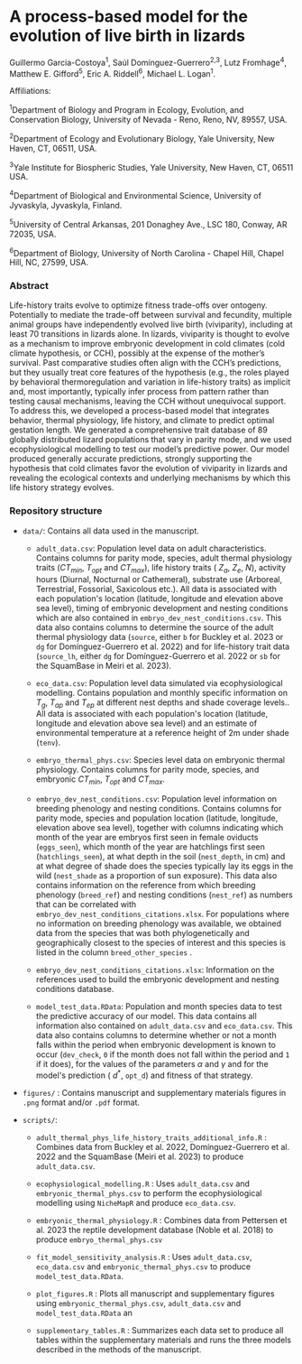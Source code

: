 # A process-based model for the evolution of live birth in lizards

Guillermo Garcia-Costoya<sup>1</sup>, Saúl Domínguez-Guerrero<sup>2,3</sup>, Lutz Fromhage<sup>4</sup>, Matthew E. Gifford<sup>5</sup>, Eric A. Riddell<sup>6</sup>, Michael L. Logan<sup>1</sup>.

Affiliations:

<sup>1</sup>Department of Biology and Program in Ecology, Evolution, and Conservation Biology, University of Nevada - Reno, Reno, NV, 89557, USA.

<sup>2</sup>Department of Ecology and Evolutionary Biology, Yale University, New Haven, CT, 06511, USA.

<sup>3</sup>Yale Institute for Biospheric Studies, Yale University, New Haven, CT, 06511 USA.

<sup>4</sup>Department of Biological and Environmental Science, University of Jyvaskyla, Jyvaskyla, Finland.

<sup>5</sup>University of Central Arkansas, 201 Donaghey Ave., LSC 180, Conway, AR 72035, USA.

<sup>6</sup>Department of Biology, University of North Carolina - Chapel Hill, Chapel Hill, NC, 27599, USA.

### Abstract

Life-history traits evolve to optimize fitness trade-offs over ontogeny. Potentially to mediate the trade-off between survival and fecundity, multiple animal groups have independently evolved live birth (viviparity), including at least 70 transitions in lizards alone. In lizards, viviparity is thought to evolve as a mechanism to improve embryonic development in cold climates (cold climate hypothesis, or CCH), possibly at the expense of the mother’s survival. Past comparative studies often align with the CCH’s predictions, but they usually treat core features of the hypothesis (e.g., the roles played by behavioral thermoregulation and variation in life-history traits) as implicit and, most importantly, typically infer process from pattern rather than testing causal mechanisms, leaving the CCH without unequivocal support. To address this, we developed a process-based model that integrates behavior, thermal physiology, life history, and climate to predict optimal gestation length. We generated a comprehensive trait database of 89 globally distributed lizard populations that vary in parity mode, and we used ecophysiological modelling to test our model’s predictive power. Our model produced generally accurate predictions, strongly supporting the hypothesis that cold climates favor the evolution of viviparity in lizards and revealing the ecological contexts and underlying mechanisms by which this life history strategy evolves. 

### Repository structure

-   `data/`: Contains all data used in the manuscript.

    -   `adult_data.csv`: Population level data on adult characteristics. Contains columns for parity mode, species, adult thermal physiology traits ($CT_{min}$, $T_{opt}$ and $CT_{max}$), life history traits ( $Z_a$, $Z_e$, $N$), activity hours (Diurnal, Nocturnal or Cathemeral), substrate use (Arboreal, Terrestrial, Fossorial, Saxicolous etc.). All data is associated with each population's location (latitude, longitude and elevation above sea level), timing of embryonic development and nesting conditions which are also contained in `embryo_dev_nest_conditions.csv`. This data also contains columns to determine the source of the adult thermal physiology data (`source`, either `b` for Buckley et al. 2023 or `dg` for Domínguez-Guerrero et al. 2022) and for life-history trait data (`source_lh`, either `dg` for Domínguez-Guerrero et al. 2022 or `sb` for the SquamBase in Meiri et al. 2023).

    -   `eco_data.csv`: Population level data simulated via ecophysiological modelling. Contains population and monthly specific information on $T_g$, $T_{ap}$ and $T_{ep}$ at different nest depths and shade coverage levels.. All data is associated with each population's location (latitude, longitude and elevation above sea level) and an estimate of environmental temperature at a reference height of 2m under shade (`tenv`).

    -   `embryo_thermal_phys.csv`: Species level data on embryonic thermal physiology. Contains columns for parity mode, species, and embryonic $CT_{min}$, $T_{opt}$ and $CT_{max}$.

    -   `embryo_dev_nest_conditions.csv`: Population level information on breeding phenology and nesting conditions. Contains columns for parity mode, species and population location (latitude, longitude, elevation above sea level), together with columns indicating which month of the year are embryos first seen in female oviducts (`eggs_seen`), which month of the year are hatchlings first seen (`hatchlings_seen`), at what depth in the soil (`nest_depth`, in cm) and at what degree of shade does the species typically lay its eggs in the wild (`nest_shade` as a proportion of sun exposure). This data also contains information on the reference from which breeding phenology (`breed_ref`) and nesting conditions (`nest_ref`) as numbers that can be correlated with `embryo_dev_nest_conditions_citations.xlsx`. For populations where no information on breeding phenology was available, we obtained data from the species that was both phylogenetically and geographically closest to the species of interest and this species is listed in the column `breed_other_species` .

    -   `embryo_dev_nest_conditions_citations.xlsx`: Information on the references used to build the embryonic development and nesting conditions database.

    -   `model_test_data.RData`: Population and month species data to test the predictive accuracy of our model. This data contains all information also contained on `adult_data.csv` and `eco_data.csv`. This data also contains columns to determine whether or not a month falls within the period when embryonic development is known to occur (`dev_check`, `0` if the month does not fall within the period and `1` if it does), for the values of the parameters $\alpha$ and $\gamma$ and for the model's prediction ( $d^*$, `opt_d`) and fitness of that strategy.

-   `figures/` : Contains manuscript and supplementary materials figures in `.png` format and/or `.pdf` format. 

-   `scripts/`:

    -   `adult_thermal_phys_life_history_traits_additional_info.R` : Combines data from Buckley et al. 2022, Domínguez-Guerrero et al. 2022 and the SquamBase (Meiri et al. 2023) to produce `adult_data.csv`.

    -   `ecophysiological_modelling.R` : Uses `adult_data.csv` and `embryonic_thermal_phys.csv` to perform the ecophysiological modelling using `NicheMapR` and produce `eco_data.csv`.

    -   `embryonic_thermal_physiology.R` : Combines data from Pettersen et al. 2023 the reptile development database (Noble et al. 2018) to produce `embryo_thermal_phys.csv`

    -   `fit_model_sensitivity_analysis.R` : Uses `adult_data.csv`, `eco_data.csv` and `embryonic_thermal_phys.csv` to produce `model_test_data.RData`.

    -   `plot_figures.R` : Plots all manuscript and supplementary figures using `embryonic_thermal_phys.csv`, `adult_data.csv` and `model_test_data.RData` an

    -   `supplementary_tables.R` : Summarizes each data set to produce all tables within the supplementary materials and runs the three models described in the methods of the manuscript.
